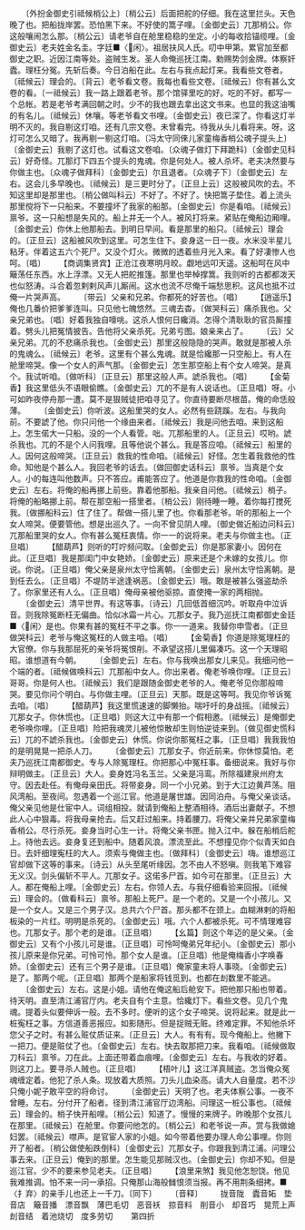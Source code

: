<!-- { "loadSidebar": true } -->
　　〔外扮金御史引祗候梢公上〕〔梢公云〕后面把舵的仔细。我在这里拦头。天色晚了也。把船拢岸罢。恐怕黑下来。不好使的篙子哩。〔金御史云〕兀那梢公。你这般嚷闹怎么那。〔梢公云〕请老爷自在舱里稳稳的坐定。小的每收拾锚缆哩。〔金御史云〕老夫姓金名圭。字廷■〈闲〉。祖居扶风人氏。叨中甲第。累官加至都御史之职。近因江南等处。盗贼生发。圣人命俺巡抚江南。勅赐势剑金牌。体察奸蠹。理枉分冤。先斩后奏。今日泊船在此。左右与我点起灯来。我看些文卷者。〔祗候云〕理会的。〔背云〕老爷看文卷。我每也看些文卷。〔祗候云〕你有甚么文卷的看。〔一祗候云〕我一路上跟着老爷。那个馆驿里吃的好。吃的不好。都写一个总帐。若是老爷考满回朝之时。少不的我也跟去拿出这文书来。也显的我这油嘴的有名儿。〔祗候云〕休嚷。等老爷看文书哩。〔金御史云〕夜已深了。你看这灯半明不灭的。我自剔这灯咱。还有几宗文卷。未曾看完。待我从头儿看将来。呀。这灯可怎么又暗了。我再剔一剔这灯咱。〔冯太守同倈儿家童梅香梢公魂子提头上〕〔金御史云〕我剔了这灯也。试看这文卷咱。〔众魂子做灯下拜跪科〕〔金御史见科云〕好奇怪。兀那灯下四五个提头的鬼魂。你是何处人。被人杀坏。老夫决然要与你做主也。〔众魂子做拜科〕〔金御史云〕尔且退者。〔众魂子下〕〔金御史云〕左右。这会儿多早晚也。〔祗候云〕是三更时分了。〔正旦上云〕这般被风吹的去。不知这里却是那里也。〔梢公做叫科云〕不好了。不好了。快把篙子垫住。着上流头那里傥将下一只船来。不要撞坏了我家的船那。〔金御史云〕你是看咱。〔祗候云〕禀爷。这一只船想是失风的。船上并无一个人。被风打将来。紧贴在俺船边厢哩。〔金御史云〕你休上他那船去。到明日早间。看是那里的船只。〔祗候云〕理会的。〔正旦云〕这船被风吹到这里。可怎生住下。妾身这一日一夜。水米没半星儿粘牙。伴着这五六个死尸。又没个灯火。微微的透着些月光入来。看了好凄惨人也呵。〔唱〕
　　【商调集贤宾】正沧江夜寒明月皎。觑地远叩天遥。这船呵在风中簸荡任东西。水上浮漂。又无人把舵推篷。那里也举棹撑篙。我则听的古都都泼天也似怒涛。斗合着忽剌剌风声儿厮闹。这水也流不尽俺千端愁思积。这风也抵不过俺一片哭声高。
　　〔带云〕父亲和兄弟。你都死的好苦也。〔唱〕
　　【逍遥乐】俺也几番价把爹爹连叫。只见他七魄悠然。三魂去杳。〔做哭科云〕痛杀我也。父亲兄弟也。〔唱〕好着我独自嚎咷。这杀人恨何日纔消。怎得个清耿耿的官员厮撞着。劈头儿把冤情披告。告他将父亲杀死。兄弟亏图。娘亲来占了。
　　〔云〕父亲兄弟。兀的不悲痛杀我也。〔金御史云〕那里这般隐隐的哭声。敢就是那被人杀的鬼魂么。〔祗候云〕老爷。这里有个甚么鬼魂。就是恰纔那一只空船上。有人在舱里啼哭。像一个女人的声气那。〔金御史云〕怎生那空船上有个女人啼哭。是真个。我试听咱。〔做听科〕〔正旦云〕那里这般人声。諕杀我也。〔唱〕
　　【金菊香】我这里低头不语眼偷瞧。〔金御史云〕兀的不是有人说话也。〔正旦唱〕呀。小可如昨夜停舟那一遭。莫不是狠贼徒把咱寻见了。你直待要断尽根苗。俺的命恁般薄。
　　〔金御史云〕你听波。这船里哭的女人。必然有些跷蹊。左右。与我向前。不要諕了他。你只问他一个缘由来者。〔祗候云〕我是问他去咱。来到这船上。怎生偌大一只船。没的一个人看管。咄。兀那船里的人。〔正旦云〕哎哟。諕杀我也。兀的不是个人问我哩。且等他说个甚么。我是答应咱。〔祗候云〕船里的人。因何这般啼哭。〔正旦云〕救我的性命咱。〔祗候云〕好怪。怎生着我救他的性命。知他是个甚么人。我回老爷的话去。〔做回御史话科云〕禀爷。当真是个女人。小的每连叫他数声。只不答应。甫能答应了。他道是你救我的性命咱。〔金御史云〕左右。将俺的船再挪上前些。靠着他那船。我亲自问他。〔祗候云〕梢子。将俺的船略挪上前。帮在那空船一搭里者。〔梢公云〕刚待睡一睡。着你每打搅死我。〔做挪船科云〕住了住了。帮做一搭儿里了也。你看那老爷。听的那船上一个女人啼哭。便要管他。想是出巡久了。一向不曾见阴人哩。〔御史做近船边问科云〕兀那船里哭的女人。你有甚么冤枉衷情。你一一的说将来。老夫与你做主也。〔正旦唱〕
　　【醋葫芦】则听的叮咛频问取。〔金御史云〕你是那家妻小。因何在此。〔正旦唱〕我是那闺门中女艳娇。〔金御史云〕原来还是个未嫁的女孩儿。你说。你说。〔正旦唱〕俺父亲是泉州太守恰离朝。〔金御史云〕泉州太守恰离朝。是到任去么。〔正旦唱〕不堤防半途逢祸恶。〔金御史云〕哦。敢是被甚么强盗劫杀了。你家里还有人么。〔正旦唱〕俺母亲被他驱掠。直使掩一家的两相抛。
　　〔金御史云〕清平世界。有这等事。〔诗云〕几回低首细沉吟。听取舟中泣诉音。则我除冤断枉无偏曲。恰似冰霜一片心。兀那女子。我乃巡抚江南都御史金廷■〈闲〉是也。你果有甚的冤枉不平之事。你一一道来。我替你申雪者。〔正旦做哭科云〕老爷与俺这冤枉的人做主咱。〔唱〕
　　【金菊香】你道是除冤理枉的大官僚。你与我那屈死的亲爷将冤恨削。不承望这搭儿里偏凑巧。这一个天理昭昭。谁想道有今朝。
　　〔金御史云〕左右。你与我唤出那女儿来见。我细问他一个端的者。〔祗候做唤科云〕兀那船中女人。你出来者。俺老爷唤你哩。〔正旦云〕哥哥。你是何人也。〔祗候云〕我们是跟随金御史老爷的人。俺老爷见你那般啼哭。要见你问个明白。与你做主哩。〔正旦云〕天那。既是这等呵。我见你爷诉冤去咱。〔唱〕
　　【醋葫芦】我这里慌速速的脚懒抬。喘吁吁的身战摇。〔祗候云〕兀那女子。你休慌也。〔正旦唱〕则这大江中有那一个假相邀。〔祗候云〕是俺御史老爷唤你哩。〔正旦唱〕险把我魂灵儿被他惊散却生则怕逆徒来到。〔做见御史慌科云〕兀的不諕杀我也。〔金御史云〕休慌。你说你那冤枉之事。〔正旦唱〕我我我怕的是明晃晃一把杀人刀。
　　〔金御史云〕兀那女子。你近前来。你休惊莫怕。老夫乃巡抚江南都御史。专与人除冤理枉。你把那心中冤枉事。备细说来。我好与你辩明做主。〔正旦云〕大人。妾身姓冯名玉兰。父亲是冯鸾。所除福建泉州府太守。因去赴任。有俺母亲田氏。将带妾身。同一个小兄弟。到于大江边黄芦荡。阻风湾船。至夜间。忽遇着一个巡江官。他道是屠世雄。因同泊舟。与俺父亲谈话。俺父亲见他是仕宦中人。词组相投。就请到俺船上整酒相待。酒后出妻献子。不想此人心中狠毒。将我母亲抢去。后又赶过船来。持着腰刀。将俺父亲并兄弟家童梅香梢公。尽行杀死。妾身当时心生一计。将俺父亲书匣。抛入江中。躲在船梢后舵上。待他去远。妾身复还到船中。随着风浪。漂流至此。不想撞见你个似青天如白日。去奸细理寃枉的大人。须索与俺做主也。〔做拜科〕〔金御史云〕嗨。谁想巡江官却做下这等的事来。〔诗云〕从头至尾听缘因。怎不由人不怒嗔。则我笔下难容无义汉。剑头偏斩不平人。兀那女子。这偌多尸首。如今可在那里。〔正旦云〕大人。都在俺船上哩。〔金御史云〕左右。你领人去。与我仔细看验来回报。〔祗候云〕理会的。〔做看科云〕禀爷。那船上死尸。是一个老的。又是一个小孩儿。又是一个女人。又是三个男子汉。总共六个尸首。那头都不在颈上。血糊淋剌的将船板染的一片红。明明是杀死的。〔金御史云〕哦。六个人都被杀死。可不情理难容也。兀那女子。那个老的是谁。〔正旦唱〕
　　【幺篇】则这个年迈的是父亲。〔金御史云〕又有个小孩儿可是谁。〔正旦唱〕可怜呵俺弟兄年纪小。〔金御史云〕那小孩儿原来是你兄弟。可怜可怜。那个女人是谁。〔正旦唱〕他是俺梅香小字唤春娇。〔金御史云〕还有三个男子是谁。〔正旦唱〕俺家童未将人事晓。〔金御史云〕是了。那两个呢。〔正旦唱〕那两个是船家将钱觅到。也都在刦数里不能逃。
　　〔金御史云〕左右。这是小姐。请他在俺这船后舱安下。把他那只船也带着。待天明。直至清江浦官厅内。老夫自有个主意。恰纔灯下。看些文卷。见几个鬼魂。提着头似要伸诉一般。去不多时。便听的这个女子啼哭。说将起来。就是此一桩寃枉之事。方信道善恶报应。如影随形。但是捉贼无赃。终难定罪。不知他杀坏您父子之时。有甚么赃仗质证来。〔正旦云〕大人。有有有。现今俺船上。他撇下一把刀。便是赃仗了也。〔金御史云〕左右。快去取那把刀来。我看咱。〔祗候做取刀科云〕禀爷。刀在此。上面还带着血痕哩。〔金御史云〕左右。与我收的好着。则这刀上。要寻杀人贼也。〔正旦唱〕
　　【梧叶儿】这江洋真贼盗。怎当俺众冤魂缠定着。他犯了杀人条。现放着大质照。刀头儿血染高。请大人自量度。若不沙只俺小妮子敢平空的将命讨。
　　〔金御史云〕天明了也。老夫体察公事。一夜不曾睡。左右。分付开了船者。径到清江浦官厅边湾船。问理这一桩公事也。〔祗候云〕理会的。梢子快开船哩。〔梢公云〕知道了。慢慢的来牌子。昨晚那个女孩儿在那里。〔祗候云〕在舱里。你要问他怎的。〔梢公云〕和老爷说一声。赏与我做媳妇罢。〔祗候云〕噤声。是官宦人家的小姐。如今带着他要办理人命公事哩。你则开了船者。〔梢公做使船跌倒科〕〔金御史云〕兀那女子。你跟我到清江浦。问理公事去来。〔正旦云〕俺到的那里。怎生能见那贼汉也。〔金御史云〕你却不知。但是巡江官。少不的要来参见老夫。〔正旦唱〕
　　【浪里来煞】我见他怎恕饶。他见我难推调。怕不来一问一承招。只俺那山海般雠恨须当报。再不用荆条细拷。■〈扌弃〉的亲手儿也还上一千刀。〔同下〕
　　〔音释〕
　　拢音陇　蠹音妬　垫音店　簸音播　漂音飘　薄巴毛切　恶音袄　掠音料　削音小　却音巧　晃荒上声　刦音结　着池烧切　度多劳切
　　第四折
